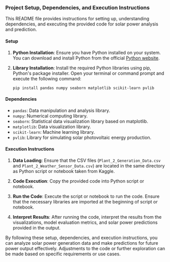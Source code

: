### Project Setup, Dependencies, and Execution Instructions

This README file provides instructions for setting up, understanding dependencies, and executing the provided code for solar power analysis and prediction.

#### Setup

1. **Python Installation**: Ensure you have Python installed on your system. You can download and install Python from the official [Python website](https://www.python.org/).

2. **Library Installation**: Install the required Python libraries using pip, Python's package installer. Open your terminal or command prompt and execute the following command:

   ```
   pip install pandas numpy seaborn matplotlib scikit-learn pvlib
   ```

#### Dependencies

- `pandas`: Data manipulation and analysis library.
- `numpy`: Numerical computing library.
- `seaborn`: Statistical data visualization library based on matplotlib.
- `matplotlib`: Data visualization library.
- `scikit-learn`: Machine learning library.
- `pvlib`: Library for simulating solar photovoltaic energy production.

#### Execution Instructions

1. **Data Loading**: Ensure that the CSV files (`Plant_2_Generation_Data.csv` and `Plant_2_Weather_Sensor_Data.csv`) are located in the same directory as  Python script or notebook taken from Kaggle.

2. **Code Execution**: Copy the provided code into Python script or notebook.

3. **Run the Code**: Execute the script or notebook to run the code. Ensure that the necessary libraries are imported at the beginning of  script or notebook.

4. **Interpret Results**: After running the code, interpret the results from the visualizations, model evaluation metrics, and solar power predictions provided in the output.

By following these setup, dependencies, and execution instructions, you can analyze solar power generation data and make predictions for future power output effectively. Adjustments to the code or further exploration can be made based on specific requirements or use cases.
